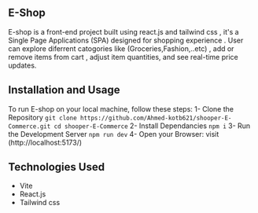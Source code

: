 ## E-Shop
E-shop is a front-end project built using react.js and tailwind css , it's a Single Page Applications (SPA) designed for shopping experience . User can explore diferrent catogories like (Groceries,Fashion,..etc) , add or remove items from cart , adjust item quantities, and see real-time price updates.

## Installation and Usage 
To run E-shop on your local machine, follow these steps:
    1- Clone the Repository 
    ```
    git clone https://github.com/Ahmed-kotb621/shooper-E-Commerce.git
    cd shooper-E-Commerce
    ```
    2- Install Dependancies
    ```
    npm i
    ```
    3- Run the Development Server
    ```
    npm run dev
    ```
    4- Open your Browser: visit (http://localhost:5173/) 

## Technologies Used
  * Vite
  * React.js
  * Tailwind css

        
